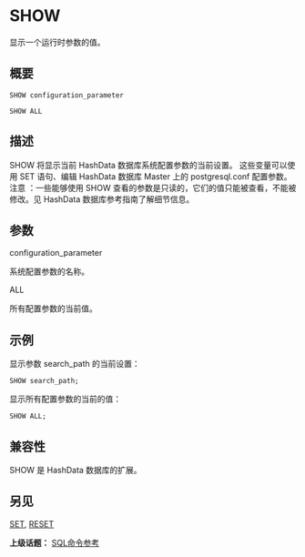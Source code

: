 # SHOW

显示一个运行时参数的值。

## 概要

```
SHOW configuration_parameter

SHOW ALL
```

## 描述

SHOW 将显示当前  HashData  数据库系统配置参数的当前设置。 这些变量可以使用 SET 语句、编辑 HashData 数据库 Master 上的 postgresql.conf 配置参数。注意 ：一些能够使用 SHOW 查看的参数是只读的，它们的值只能被查看，不能被修改。见 HashData 数据库参考指南了解细节信息。

## 参数

configuration\_parameter

系统配置参数的名称。

ALL

所有配置参数的当前值。

## 示例

显示参数 search\_path 的当前设置：

```
SHOW search_path;
```

显示所有配置参数的当前的值：

```
SHOW ALL;
```

## 兼容性

SHOW 是 HashData 数据库的扩展。

## 另见

[SET](./set.md), [RESET](./reset.md)

**上级话题：** [SQL命令参考](./README.md)

